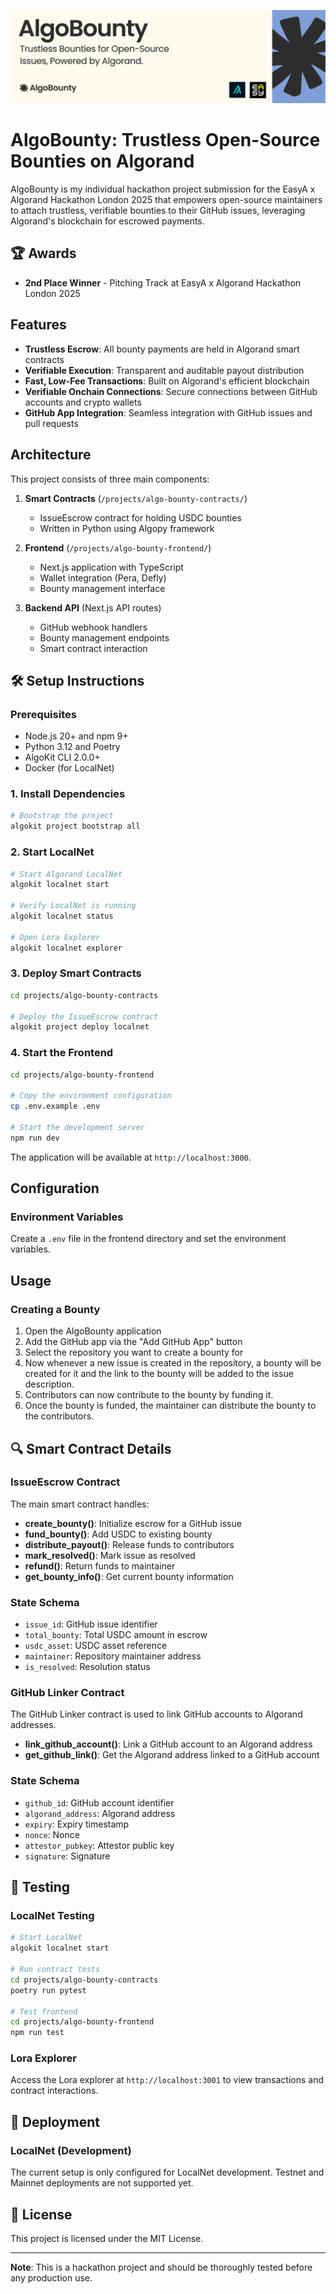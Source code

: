 ![AlgoBounty Banner](.github/assets/AlgoBounty_Github_Banner.png)

# AlgoBounty: Trustless Open-Source Bounties on Algorand

AlgoBounty is my individual hackathon project submission for the EasyA x Algorand Hackathon London 2025 that empowers open-source maintainers to attach trustless, verifiable bounties to their GitHub issues, leveraging Algorand's blockchain for escrowed payments.

## 🏆 Awards

- **2nd Place Winner** - Pitching Track at EasyA x Algorand Hackathon London 2025

## Features

- **Trustless Escrow**: All bounty payments are held in Algorand smart contracts
- **Verifiable Execution**: Transparent and auditable payout distribution
- **Fast, Low-Fee Transactions**: Built on Algorand's efficient blockchain
- **Verifiable Onchain Connections**: Secure connections between GitHub accounts and crypto wallets
- **GitHub App Integration**: Seamless integration with GitHub issues and pull requests

## Architecture

This project consists of three main components:

1. **Smart Contracts** (`/projects/algo-bounty-contracts/`)
   - IssueEscrow contract for holding USDC bounties
   - Written in Python using Algopy framework

2. **Frontend** (`/projects/algo-bounty-frontend/`)
   - Next.js application with TypeScript
   - Wallet integration (Pera, Defly)
   - Bounty management interface

3. **Backend API** (Next.js API routes)
   - GitHub webhook handlers
   - Bounty management endpoints
   - Smart contract interaction

## 🛠️ Setup Instructions

### Prerequisites

- Node.js 20+ and npm 9+
- Python 3.12 and Poetry
- AlgoKit CLI 2.0.0+
- Docker (for LocalNet)

### 1. Install Dependencies

```bash
# Bootstrap the project
algokit project bootstrap all
```

### 2. Start LocalNet

```bash
# Start Algorand LocalNet
algokit localnet start

# Verify LocalNet is running
algokit localnet status

# Open Lora Explorer
algokit localnet explorer
```

### 3. Deploy Smart Contracts

```bash
cd projects/algo-bounty-contracts

# Deploy the IssueEscrow contract
algokit project deploy localnet
```

### 4. Start the Frontend

```bash
cd projects/algo-bounty-frontend

# Copy the environment configuration
cp .env.example .env

# Start the development server
npm run dev
```

The application will be available at `http://localhost:3000`.

## Configuration

### Environment Variables

Create a `.env` file in the frontend directory and set the environment variables.

## Usage

### Creating a Bounty

1. Open the AlgoBounty application
2. Add the GitHub app via the "Add GitHub App" button
3. Select the repository you want to create a bounty for
4. Now whenever a new issue is created in the repository, a bounty will be created for it and the link to the bounty will be added to the issue description.
5. Contributors can now contribute to the bounty by funding it.
6. Once the bounty is funded, the maintainer can distribute the bounty to the contributors.

## 🔍 Smart Contract Details

### IssueEscrow Contract

The main smart contract handles:

- **create_bounty()**: Initialize escrow for a GitHub issue
- **fund_bounty()**: Add USDC to existing bounty
- **distribute_payout()**: Release funds to contributors
- **mark_resolved()**: Mark issue as resolved
- **refund()**: Return funds to maintainer
- **get_bounty_info()**: Get current bounty information

### State Schema

- `issue_id`: GitHub issue identifier
- `total_bounty`: Total USDC amount in escrow
- `usdc_asset`: USDC asset reference
- `maintainer`: Repository maintainer address
- `is_resolved`: Resolution status

### GitHub Linker Contract

The GitHub Linker contract is used to link GitHub accounts to Algorand addresses.

- **link_github_account()**: Link a GitHub account to an Algorand address
- **get_github_link()**: Get the Algorand address linked to a GitHub account

### State Schema


- `github_id`: GitHub account identifier
- `algorand_address`: Algorand address
- `expiry`: Expiry timestamp
- `nonce`: Nonce
- `attestor_pubkey`: Attestor public key
- `signature`: Signature

## 🧪 Testing

### LocalNet Testing

```bash
# Start LocalNet
algokit localnet start

# Run contract tests
cd projects/algo-bounty-contracts
poetry run pytest

# Test frontend
cd projects/algo-bounty-frontend
npm run test
```

### Lora Explorer

Access the Lora explorer at `http://localhost:3001` to view transactions and contract interactions.

## 🚀 Deployment

### LocalNet (Development)

The current setup is only configured for LocalNet development. Testnet and Mainnet deployments are not supported yet.

## 📄 License

This project is licensed under the MIT License.

---

**Note**: This is a hackathon project and should be thoroughly tested before any production use.
